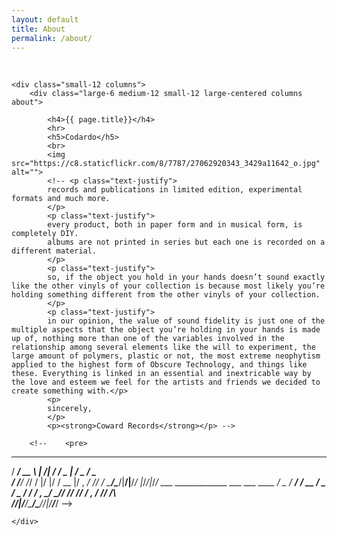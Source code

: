 ```yaml
---
layout: default
title: About
permalink: /about/
---
```


<div class="fullWidth">
  <br>


	<div class="small-12 columns">
		<div class="large-6 medium-12 small-12 large-centered columns about">

	        <h4>{{ page.title}}</h4> 
	        <hr>		
		    <h5>Codardo</h5>
		    <br>
		    <img src="https://c8.staticflickr.com/8/7787/27062920343_3429a11642_o.jpg" alt="">
			<!-- <p class="text-justify">
			records and publications in limited edition, experimental formats and much more.
			</p>
			<p class="text-justify">
			every product, both in paper form and in musical form, is completely DIY.
			albums are not printed in series but each one is recorded on a different material.
			</p>
			<p class="text-justify">
			so, if the object you hold in your hands doesn’t sound exactly like the other vinyls of your collection is because most likely you’re holding something different from the other vinyls of your collection.
			</p>
			<p class="text-justify">
			in our opinion, the value of sound fidelity is just one of the multiple aspects that the object you’re holding in your hands is made up of, nothing more than one of the variables involved in the relationship among several elements like the will to experiment, the large amount of polymers, plastic or not, the most extreme neophytism applied to the highest form of Obscure Technology, and things like these. Everything is linked in an essential and inextricable way by the love and esteem we feel for the artists and friends we decided to create something with.</p>
			<p>	
			sincerely,
			</p>
            <p><strong>Coward Records</strong></p> -->

		<!-- 	<pre>
   _________ _      _____   ___  ___
  / ___/ __ \ | /| / / _ | / _ \/ _ \
 / /__/ /_/ / |/ |/ / __ |/ , _/ // /
 \___/\____/|__/|__/_/ |_/_/|_/____/
    ___  _____________  ___  ___  ____
   / _ \/ __/ ___/ __ \/ _ \/ _ \/ __/
  / , _/ _// /__/ /_/ / , _/ // /\ \
 /_/|_/___/\___/\____/_/|_/____/___/
            </pre> -->
		</div>
		
	</div>
</div>
